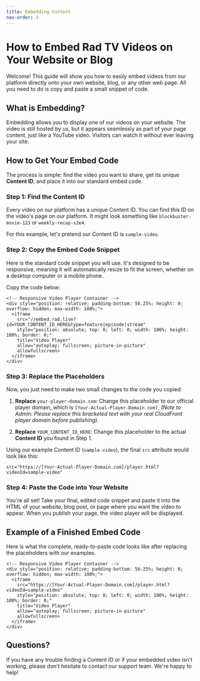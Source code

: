 ```yaml
---
title: Embedding Content
nav-order: 3
---
```

# How to Embed Rad TV Videos on Your Website or Blog

Welcome! This guide will show you how to easily embed videos from our platform directly onto your own website, blog, or any other web page. All you need to do is copy and paste a small snippet of code.

## What is Embedding?

Embedding allows you to display one of our videos on your website. The video is still hosted by us, but it appears seamlessly as part of your page content, just like a YouTube video. Visitors can watch it without ever leaving your site.

## How to Get Your Embed Code

The process is simple: find the video you want to share, get its unique **Content ID**, and place it into our standard embed code.

### Step 1: Find the Content ID

Every video on our platform has a unique Content ID. You can find this ID on the video's page on our platform. It might look something like `blockbuster-movie-123` or `weekly-recap-s2e4`.

For this example, let's pretend our Content ID is `sample-video`.

### Step 2: Copy the Embed Code Snippet

Here is the standard code snippet you will use. It's designed to be responsive, meaning it will automatically resize to fit the screen, whether on a desktop computer or a mobile phone.

Copy the code below:

```
<!-- Responsive Video Player Container -->
<div style="position: relative; padding-bottom: 56.25%; height: 0; overflow: hidden; max-width: 100%;">
  <iframe
    src="//embed.rad.live?id=YOUR_CONTENT_ID_HERE&type=feature|episode|stream"
    style="position: absolute; top: 0; left: 0; width: 100%; height: 100%; border: 0;"
    title="Video Player"
    allow="autoplay; fullscreen; picture-in-picture"
    allowfullscreen>
  </iframe>
</div>

```

### Step 3: Replace the Placeholders

Now, you just need to make two small changes to the code you copied:

1.  **Replace** `your-player-domain.com`: Change this placeholder to our official player domain, which is `[Your-Actual-Player-Domain.com]`. _(Note to Admin: Please replace this bracketed text with your real CloudFront player domain before publishing)._
    
2.  **Replace** `YOUR_CONTENT_ID_HERE`: Change this placeholder to the actual **Content ID** you found in Step 1.
    

Using our example Content ID (`sample-video`), the final `src` attribute would look like this:

`src="https://[Your-Actual-Player-Domain.com]/player.html?videoId=sample-video"`

### Step 4: Paste the Code into Your Website

You're all set! Take your final, edited code snippet and paste it into the HTML of your website, blog post, or page where you want the video to appear. When you publish your page, the video player will be displayed.

## Example of a Finished Embed Code

Here is what the complete, ready-to-paste code looks like after replacing the placeholders with our examples.

```
<!-- Responsive Video Player Container -->
<div style="position: relative; padding-bottom: 56.25%; height: 0; overflow: hidden; max-width: 100%;">
  <iframe
    src="https://[Your-Actual-Player-Domain.com]/player.html?videoId=sample-video"
    style="position: absolute; top: 0; left: 0; width: 100%; height: 100%; border: 0;"
    title="Video Player"
    allow="autoplay; fullscreen; picture-in-picture"
    allowfullscreen>
  </iframe>
</div>

```

## Questions?

If you have any trouble finding a Content ID or if your embedded video isn't working, please don't hesitate to contact our support team. We're happy to help!
